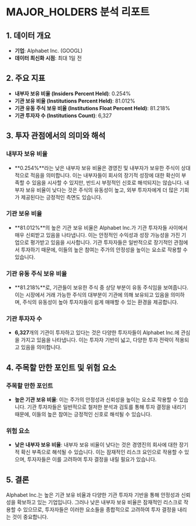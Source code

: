# MAJOR_HOLDERS 분석 리포트

## 1. 데이터 개요

- **기업**: Alphabet Inc. (GOOGL)
- **데이터 최신화 시점**: 최대 1일 전

## 2. 주요 지표

- **내부자 보유 비율 (Insiders Percent Held)**: 0.254%
- **기관 보유 비율 (Institutions Percent Held)**: 81.012%
- **기관 유동 주식 보유 비율 (Institutions Float Percent Held)**: 81.218%
- **기관 투자자 수 (Institutions Count)**: 6,327

## 3. 투자 관점에서의 의미와 해석

### 내부자 보유 비율
- **0.254%**라는 낮은 내부자 보유 비율은 경영진 및 내부자가 보유한 주식이 상대적으로 적음을 의미합니다. 이는 내부자들이 회사의 장기적 성장에 대한 확신이 부족할 수 있음을 시사할 수 있지만, 반드시 부정적인 신호로 해석되지는 않습니다. 내부자 보유 비율이 낮다는 것은 주식의 유동성이 높고, 외부 투자자에게 더 많은 기회가 제공된다는 긍정적인 측면도 있습니다.

### 기관 보유 비율
- **81.012%**의 높은 기관 보유 비율은 Alphabet Inc.가 기관 투자자들 사이에서 매우 신뢰받고 있음을 나타냅니다. 이는 안정적인 수익성과 성장 가능성을 가진 기업으로 평가받고 있음을 시사합니다. 기관 투자자들은 일반적으로 장기적인 관점에서 투자하기 때문에, 이들의 높은 참여는 주가의 안정성을 높이는 요소로 작용할 수 있습니다.

### 기관 유동 주식 보유 비율
- **81.218%**로, 기관들이 보유한 주식 중 상당 부분이 유동 주식임을 보여줍니다. 이는 시장에서 거래 가능한 주식의 대부분이 기관에 의해 보유되고 있음을 의미하며, 주식의 유동성이 높아 투자자들이 쉽게 매매할 수 있는 환경을 제공합니다.

### 기관 투자자 수
- **6,327**개의 기관이 투자하고 있다는 것은 다양한 투자자들이 Alphabet Inc.에 관심을 가지고 있음을 나타냅니다. 이는 투자자 기반이 넓고, 다양한 투자 전략이 적용되고 있음을 의미합니다.

## 4. 주목할 만한 포인트 및 위험 요소

### 주목할 만한 포인트
- **높은 기관 보유 비율**: 이는 주가의 안정성과 신뢰성을 높이는 요소로 작용할 수 있습니다. 기관 투자자들은 일반적으로 철저한 분석과 검토를 통해 투자 결정을 내리기 때문에, 이들의 높은 참여는 긍정적인 신호로 해석될 수 있습니다.

### 위험 요소
- **낮은 내부자 보유 비율**: 내부자 보유 비율이 낮다는 것은 경영진의 회사에 대한 장기적 확신 부족으로 해석될 수 있습니다. 이는 잠재적인 리스크 요인으로 작용할 수 있으며, 투자자들은 이를 고려하여 투자 결정을 내릴 필요가 있습니다.

## 5. 결론

Alphabet Inc.는 높은 기관 보유 비율과 다양한 기관 투자자 기반을 통해 안정성과 신뢰성을 확보하고 있는 기업입니다. 그러나 낮은 내부자 보유 비율은 잠재적인 리스크로 작용할 수 있으므로, 투자자들은 이러한 요소들을 종합적으로 고려하여 투자 결정을 내리는 것이 중요합니다.